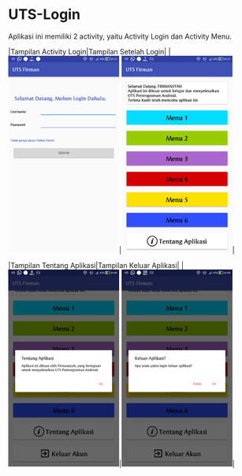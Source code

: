 # UTS-Login
Aplikasi ini memiliki 2 activity, yaitu Activity Login dan Activity Menu.

|Tampilan Activity Login|Tampilan Setelah Login| 
|<img src="/ss/Screenshot1.png" height="400" alt="Screenshot"/>|<img src="/ss/Screenshot2.png" height="400" alt="Screenshot"/>|

|Tampilan Tentang Aplikasi|Tampilan Keluar Aplikasi|
|<img src="/ss/Screenshot3.png" height="400" alt="Screenshot"/>|<img src="/ss/Screenshot4.png" height="400" alt="Screenshot"/>|